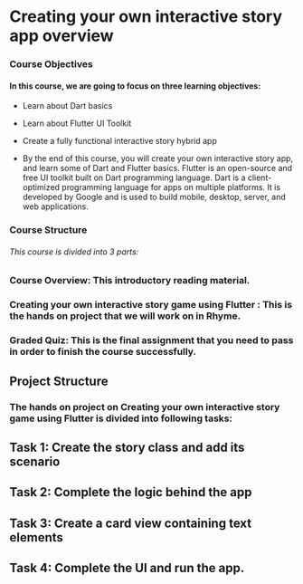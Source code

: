 # Creating your own interactive story app overview

### Course Objectives
#### In this course, we are going to focus on three learning objectives:

- Learn about Dart basics

- Learn about Flutter UI Toolkit

- Create a fully functional interactive story hybrid app

- By the end of this course, you will create your own interactive story app, and learn some of Dart and Flutter basics. Flutter is an open-source and free UI toolkit built on Dart programming language. Dart is a client-optimized programming language for apps on multiple platforms. It is developed by Google and is used to build mobile, desktop, server, and web applications.

### Course Structure

###### This course is divided into 3 parts:

### Course Overview: This introductory reading material.

### Creating your own interactive story game using Flutter : This is the hands on project that we will work on in Rhyme.

### Graded Quiz: This is the final assignment that you need to pass in order to finish the course successfully.


## Project Structure

### The hands on project on Creating your own interactive story game using Flutter is divided into following tasks:

## Task 1: Create the story class and add its scenario

## Task 2: Complete the logic behind the app

## Task 3: Create a card view containing text elements

## Task 4: Complete the UI and run the app.
